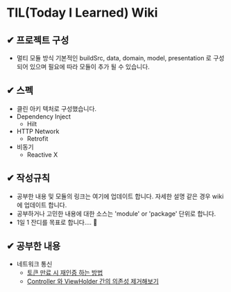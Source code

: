 # TIL(Today I Learned) Wiki

## ✔ 프로젝트 구성
- 멀티 모듈 방식 기본적인 buildSrc, data, domain, model, presentation 로 구성되어 있으며
필요에 따라 모듈이 추가 될 수 있습니다.

## ✔ 스펙
- 클린 아키 텍처로 구성했습니다.
- Dependency Inject
    - Hilt
- HTTP Network
    - Retrofit
- 비동기
    - Reactive X

## ✔ 작성규칙
- 공부한 내용 및 모듈의 링크는 여기에 업데이트 합니다. 자세한 설명 같은 경우 wiki에 업데이트 합니다.
- 공부하거나 고민한 내용에 대한 소스는 'module' or 'package' 단위로 합니다.
- 1일 1 잔디를 목표로 합니다.... 🙏

## ✔ 공부한 내용
- 네트워크 통신
    - [토큰 만료 시 재인증 하는 방법](https://github.com/sieunju/TIL/wiki/%ED%86%A0%ED%81%B0-%EB%A7%8C%EB%A3%8C-%EC%8B%9C-%EC%9E%AC%EC%9D%B8%EC%A6%9D-%ED%95%98%EB%8A%94-%EB%B0%A9%EB%B2%95)
    - [Controller 와 ViewHolder 간의 의존성 제거해보기](https://github.com/sieunju/TIL/wiki/Controller-%EC%99%80-ViewHolder-%EA%B0%84%EC%9D%98-%EC%9D%98%EC%A1%B4%EC%84%B1-%EC%A0%9C%EA%B1%B0-%ED%95%B4%EB%B3%B4%EA%B8%B0)
